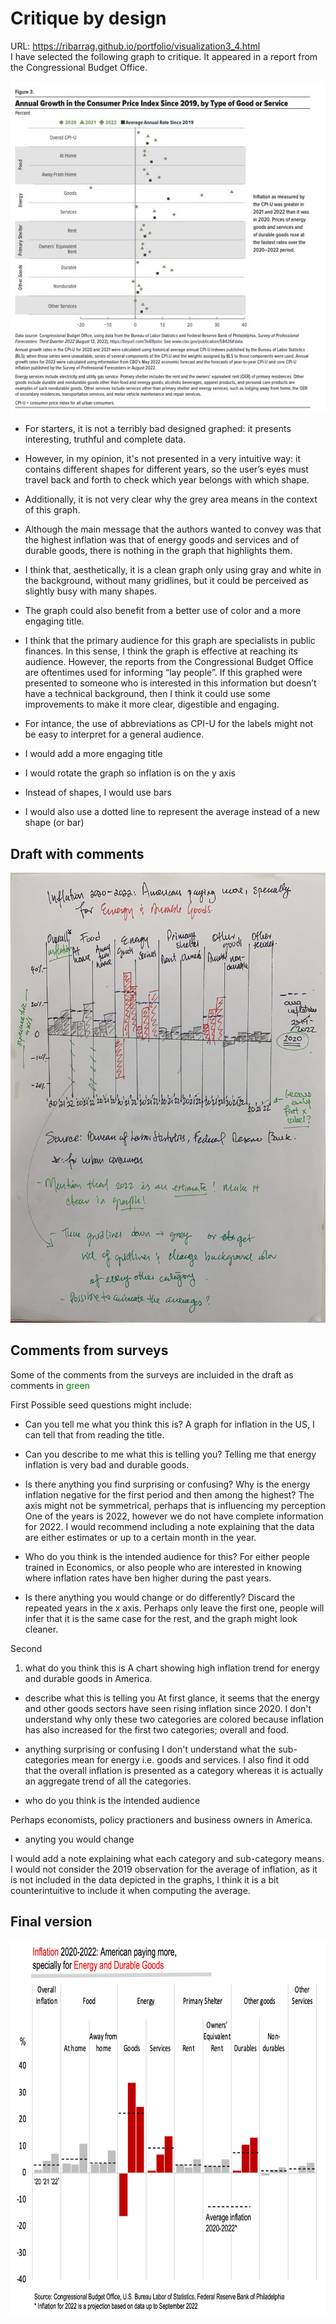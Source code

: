 # Critique by design
URL: https://ribarrag.github.io/portfolio/visualization3_4.html  
I have selected the following graph to critique. It appeared in a report from the Congressional Budget Office.

<div style="text-align: center;">
<img src="Inflation_graph.jpg" alt="Graph with inflation data in the U.S. from 2019 to 2022">
</div>

- For starters, it is not a terribly bad designed graphed: it presents interesting, truthful and complete data. 

- However, in my opinion, it's not presented in a very intuitive way: it contains different shapes for different years, so the user’s eyes must travel back and forth to check which year belongs with which shape. 
- Additionally, it is not very clear why the grey area means in the context of this graph. 
- Although the main message that the authors wanted to convey was that the highest inflation was that of energy goods and services and of durable goods, there is nothing in the graph that highlights them.
- I think that, aesthetically, it is a clean graph only using gray and white in the background, without many gridlines, but it could be perceived as slightly busy with many shapes. 
- The graph could also benefit from a better use of color and a more engaging title.
- I think that the primary audience for this graph are specialists in public finances. In this sense, I think the graph is effective at reaching its audience. However, the reports from the Congressional Budget Office are oftentimes used for informing “lay people”. If this graphed were presented to someone who is interested in this information but doesn’t have a technical background, then I think it could use some improvements to make it more clear, digestible and engaging.
- For intance, the use of abbreviations as CPI-U for the labels might not be easy to interpret for a general audience. 
- I would add a more engaging title
- I would rotate the graph so inflation is on the y axis
- Instead of shapes, I would use bars
- I would also use a dotted line to represent the average instead of a new shape (or bar) 

## Draft with comments

<div style="text-align: center;">
<img src="Draft_graph.jpg" alt="Draft of modified graph with inflation data in the U.S. from 2019 to 2022" width="600" 
     height="720" class = "center">
</div>

## Comments from surveys
Some of the comments from the surveys are incluided in the draft as comments in <span style="color: green">green</span>

First
Possible seed questions might include: 
- Can you tell me what you think this is?
A graph for inflation in the US, I can tell that from reading the title.


- Can you describe to me what this is telling you?
Telling me that energy inflation is very bad and durable goods. 

- Is there anything you find surprising or confusing?
Why is the energy inflation negative for the first period and then among the highest? The axis might not be symmetrical, perhaps that is influencing my perception
One of the years is 2022, however we do not have complete information for 2022. I would recommend including a note explaining that the data are either estimates or up to a certain month in the year.

- Who do you think is the intended audience for this?
For either people trained in Economics, or also people who are interested in knowing where inflation rates have ben higher during the past years.

- Is there anything you would change or do differently?
Discard the repeated years in the x axis. Perhaps only leave the first one, people will infer that it is the same case for the rest, and the graph might look cleaner.



Second
1. what do you think this is
A chart showing high inflation trend for energy and durable goods in America.

- describe what this is telling you
At first glance, it seems that the energy and other goods sectors have seen rising inflation since 2020. I don't understand why only these two categories are colored because inflation has also increased for the first two categories; overall and food.

- anything surprising or confusing
I don't understand what the sub-categories mean for energy i.e. goods and services. I also find it odd that the overall inflation is presented as a category whereas it is actually an aggregate trend of all the categories. 

- who do you think is the intended audience

Perhaps economists, policy practioners and business owners in America.

- anyting you would change

I would add a note explaining what each category and sub-category means.
I would not consider the 2019 observation for the average of inflation, as it is not included in the data depicted in the graphs, I think it is a bit counterintuitive to include it when computing the average.

## Final version
<div style="text-align: center;">
<img src="Final_graph_hw3.jpg" alt="Draft of modified graph with inflation data in the U.S. from 2019 to 2022" width="768" 
     height="600">
</div>

